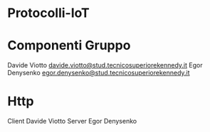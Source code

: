 # Protocolli-IoT
# Componenti Gruppo
Davide Viotto davide.viotto@stud.tecnicosuperiorekennedy.it
Egor Denysenko egor.denysenko@stud.tecnicosuperiorekennedy.it
# Http 
Client Davide Viotto 
Server Egor Denysenko
